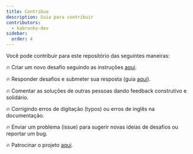 ```yaml
---
title: Contribua
description: Guia para contribuir
contributors:
  - kabrunko-dev
sidebar:
  order: 4
---
```


Você pode contribuir para este repositório das seguintes maneiras:

🔥 Criar um novo desafio seguindo as instruções [aqui](/pt/guides/create-challenge).

🔥 Responder desafios e submeter sua resposta (guia [aqui](/pt/guides/resolve-challenge)).

🔥 Comentar as soluções de outras pessoas dando feedback construtivo e solidário.

🔥 Corrigindo erros de digitação (typos) ou erros de inglês na documentação.

🔥 Enviar um problema (issue) para sugerir novas ideias de desafios ou reportar um bug.

🔥 Patrocinar o projeto [aqui](https://github.com/sponsors/tomalaforge).
